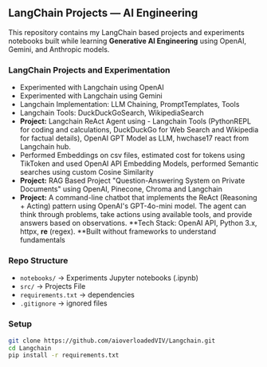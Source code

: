 ## LangChain Projects — AI Engineering

This repository contains my LangChain based projects and experiments notebooks built while learning **Generative AI Engineering** using OpenAI, Gemini, and Anthropic models.

### LangChain Projects and Experimentation

- Experimented with Langchain using OpenAI
- Experimented with Langchain using Gemini
- Langchain Implementation: LLM Chaining, PromptTemplates, Tools
- Langchain Tools: DuckDuckGoSearch, WikipediaSearch
- **Project:** Langchain ReAct Agent using - Langchain Tools (PythonREPL for coding and calculations, DuckDuckGo for Web Search and Wikipedia for factual details), OpenAI GPT Model as LLM, hwchase17 react from Langchain hub.
- Performed Embeddings on csv files, estimated cost for tokens using TikToken and used OpenAI API Embedding Models, performed Semantic searches using custom Cosine Similarity
- **Project:** RAG Based Project "Question-Answering System on Private Documents" using OpenAI, Pinecone, Chroma and Langchain
- **Project:** A command-line chatbot that implements the ReAct (Reasoning + Acting) pattern using OpenAI's GPT-4o-mini model. The agent can think through problems, take actions using available tools, and provide answers based on observations. **Tech Stack: OpenAI API, Python 3.x, httpx, **re** (regex). **Built without frameworks to understand fundamentals

### Repo Structure

- `notebooks/` → Experiments Jupyter notebooks (.ipynb)
- `src/` → Projects File
- `requirements.txt` → dependencies
- `.gitignore` → ignored files

### Setup

```bash
git clone https://github.com/aioverloadedVIV/Langchain.git
cd Langchain
pip install -r requirements.txt
```
